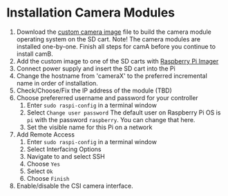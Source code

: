 # Installation Camera Modules

1. Download the [custom camera image](4TU?) file to build the camera module operating system on the SD cart. 
Note! The camera modules are installed one-by-one. Finish all steps for camA before you continue to install camB.
2. Add the custom image to one of the SD carts with [Raspberry Pi Imager](https://www.raspberrypi.com/software/)
3. Connect power supply and insert the SD cart into the Pi
4. Change the hostname from 'cameraX' to the preferred incremental name in order of installation.
5. Check/Choose/Fix the IP address of the module (TBD)
6. Choose prefererred username and password for your controller
    1. Enter `sudo raspi-config` in a terminal window
    2. Select `Change user password`
    The default user on Raspberry Pi OS is `pi` with the password `raspberry`. You can change that here.
    3. Set the visible name for this Pi on a network
4. Add Remote Access
    1. Enter `sudo raspi-config` in a terminal window
    2. Select Interfacing Options
    3. Navigate to and select SSH
    4. Choose `Yes`
    5. Select `Ok`
    6. Choose `Finish`
5. Enable/disable the CSI camera interface.

